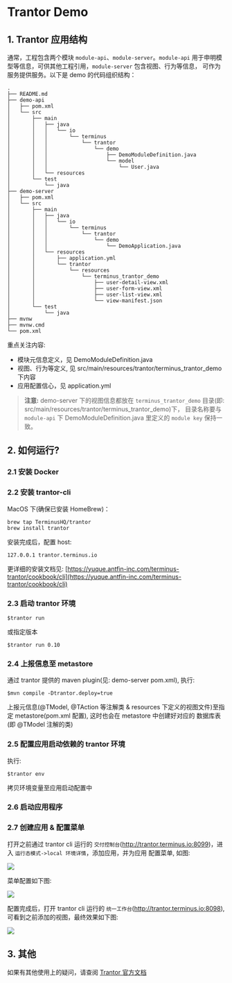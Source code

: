 # Trantor Demo

## 1. Trantor 应用结构

通常，工程包含两个模块 `module-api`、`module-server`。`module-api` 用于申明模型等信息，可供其他工程引用，`module-server` 包含视图、行为等信息，
可作为服务提供服务。以下是 demo 的代码组织结构：

```concept
.
├── README.md
├── demo-api
│   ├── pom.xml
│   └── src
│       ├── main
│       │   ├── java
│       │   │   └── io
│       │   │       └── terminus
│       │   │           └── trantor
│       │   │               └── demo
│       │   │                   ├── DemoModuleDefinition.java
│       │   │                   └── model
│       │   │                       └── User.java
│       │   └── resources
│       └── test
│           └── java
├── demo-server
│   ├── pom.xml
│   └── src
│       ├── main
│       │   ├── java
│       │   │   └── io
│       │   │       └── terminus
│       │   │           └── trantor
│       │   │               └── demo
│       │   │                   └── DemoApplication.java
│       │   └── resources
│       │       ├── application.yml
│       │       └── trantor
│       │           └── resources
│       │               └── terminus_trantor_demo
│       │                   ├── user-detail-view.xml
│       │                   ├── user-form-view.xml
│       │                   ├── user-list-view.xml
│       │                   └── view-manifest.json
│       └── test
│           └── java
├── mvnw
├── mvnw.cmd
└── pom.xml
```

重点关注内容:

- 模块元信息定义，见 DemoModuleDefinition.java
- 视图、行为等定义, 见 src/main/resources/trantor/terminus_trantor_demo 下内容
- 应用配置信心，见 application.yml

> **注意:** demo-server 下的视图信息都放在 `terminus_trantor_demo` 目录(即: src/main/resources/trantor/terminus_trantor_demo)下，
目录名称要与 `module-api` 下 DemoModuleDefinition.java 里定义的 `module key` 保持一致。

## 2. 如何运行?

### 2.1 安装 Docker

### 2.2 安装 trantor-cli

MacOS 下(确保已安装 HomeBrew)：

```concept
brew tap TerminusHQ/trantor
brew install trantor
```

安装完成后，配置 host:

```concept
127.0.0.1 trantor.terminus.io
```


更详细的安装文档见: [https://yuque.antfin-inc.com/terminus-trantor/cookbook/cli](https://yuque.antfin-inc.com/terminus-trantor/cookbook/cli)

### 2.3 启动 trantor 环境

```concept
$trantor run
```

或指定版本

```concept
$trantor run 0.10
```

### 2.4 上报信息至 metastore

通过 trantor 提供的 maven plugin(见: demo-server pom.xml), 执行:

```
$mvn compile -Dtrantor.deploy=true
```

上报元信息(@TModel, @TAction 等注解类 & resources 下定义的视图文件)至指定 metastore(pom.xml 配置), 这时也会在 metastore 中创建好对应的
数据库表(即 @TModel 注解的类)

### 2.5 配置应用启动依赖的 trantor 环境

执行: 

```concept
$trantor env
```

拷贝环境变量至应用启动配置中

### 2.6 启动应用程序

### 2.7 创建应用 & 配置菜单

打开之前通过 trantor cli 运行的 `交付控制台`(http://trantor.terminus.io:8099)，进入 `运行态模式->local 环境详情`，添加应用，并为应用
配置菜单, 如图:

![](http://terminus-paas.oss-cn-hangzhou.aliyuncs.com/paas-doc/2020/07/09/86c384be-2b06-4c55-b4e9-cf3aa6af099d.png)

菜单配置如下图: 

![](http://terminus-paas.oss-cn-hangzhou.aliyuncs.com/paas-doc/2020/07/09/a629fa11-29e9-4862-a5b0-f16eb0317227.png)

配置完成后，打开 trantor cli 运行的 `统一工作台`(http://trantor.terminus.io:8098), 可看到之前添加的视图，最终效果如下图:

![](http://terminus-paas.oss-cn-hangzhou.aliyuncs.com/paas-doc/2020/07/09/7ba393b4-9733-4307-818d-939aba688e96.png)

## 3. 其他

如果有其他使用上的疑问，请查阅 [Trantor 官方文档](https://trantor-interactive-doc.app.terminus.io/doc/marked/introduce)